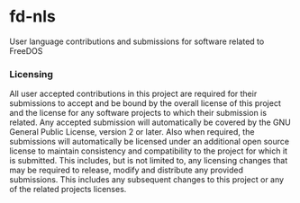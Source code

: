# fd-nls
User language contributions and submissions for software related to FreeDOS

### Licensing

All user accepted contributions in this project are required for their
submissions to accept and be bound by the overall license of this project and
the license for any software projects to which their submission is related. 
Any accepted submission will automatically be covered by the GNU General 
Public License, version 2 or later. Also when required, the submissions will
automatically be licensed under an additional open source license to 
maintain consistency and compatibility to the project for which it is 
submitted. This includes, but is not limited to, any licensing
changes that may be required to release, modify and distribute any provided 
submissions. This includes any subsequent changes to this project or any of 
the related projects licenses. 

